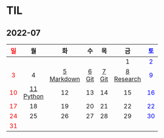 # TIL

## 2022-07
| <span style="color: red">일</span> |                 월                  |                       화                        |            수             |             목             |                    금                    | <span style="color: blue">토</span> |
| :--------------------------------: | :---------------------------------: | :---------------------------------------------: | :-----------------------: | :------------------------: | :--------------------------------------: | :---------------------------------: |
|                                    |                                     |                                                 |                           |                            |                    1                     | <span style="color: blue">2</span>  |
| <span style="color: red">3</span>  |                  4                  | [5<br/>Markdown](./Markdown/마크다운%20문법.md) | [6<br/>Git](./Git/Git.md) | [7<br/>Git](./Git/Git2.md) | [8<br/>Research](./Research/research.md) | <span style="color: blue">9</span>  |
| <span style="color: red">10</span> | [11<br/>Python](./Python/Python.md) |                       12                        |            13             |             14             |                    15                    | <span style="color: blue">16</span> |
| <span style="color: red">17</span> |                 18                  |                       19                        |            20             |             21             |                    22                    | <span style="color: blue">22</span> |
| <span style="color: red">24</span> |                 25                  |                       26                        |            27             |             28             |                    29                    | <span style="color: blue">30</span> |
| <span style="color: red">31</span> |                                     |                                                 |                           |                            |                                          |                                     |

